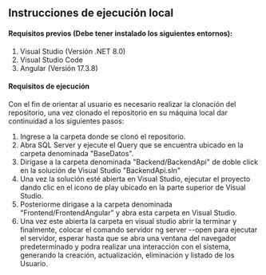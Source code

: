 <h2>Instrucciones de ejecución local</h2>

<h4>Requisitos previos (Debe tener instalado los siguientes entornos):</h4>

1. Visual Studio (Versión .NET 8.0)
2. Visual Studio Code
3. Angular (Versión 17.3.8)

<h4>Requisitos de ejecución</h4>
Con el fin de orientar al usuario es necesario realizar la clonación del repositorio, una vez clonado el repositorio en su máquina local dar continuidad a los siguientes pasos:

1. Ingrese a la carpeta donde se clonó el repositorio.
2. Abra SQL Server y ejecute el Query que se encuentra ubicado en la carpeta denominada "BaseDatos".
3. Dirigase a la carpeta denominada "Backend/BackendApi" de doble click en la solución de Visual Studio "BackendApi.sln"
4. Una vez la solución esté abierta en Visual Studio, ejecutar el proyecto dando clic en el icono de play ubicado en la parte superior de Visual Studio.
5. Posteriorme dirigase a la carpeta denominada "Frontend/FrontendAngular" y abra esta carpeta en Visual Studio.
6. Una vez este abierta la carpeta en visual studio abrir la terminar y finalmente, colocar el comando servidor ng server --open para ejecutar el servidor, esperar hasta que se abra una ventana del navegador predeterminado y podra realizar una interacción con el sistema, generando la creación, actualización, eliminación y listado de los Usuario. 


